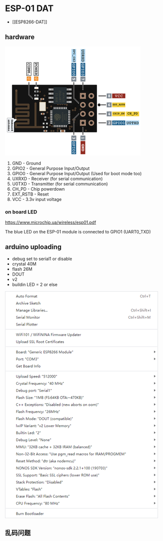 
# ESP-01 DAT

- [[ESP8266-DAT]]

## hardware 

![](35-01-18-22-03-2023.png)

1. GND - Ground
2. GPIO2 - General Purpose Input/Output
3. GPIO0 - General Purpose Input/Output (Used for boot mode too)
4. UXRXD - Receiver (for serial communication)
5. U0TXD - Transmitter (for serial communication)
6. CH_PD - Chip powerdown
7. EXT_RSTB - Reset
8. VCC - 3.3v input voltage


### on board LED 

https://www.microchip.ua/wireless/esp01.pdf

The blue LED on the ESP-01 module is connected to GPIO1 (UART0_TXD)


## arduino uploading 
- debug set to serial1 or disable 
- crystal 40M 
- flash 26M 
- DOUT
- v2 
- buildin LED = 2 or else

![](02-34-20-22-03-2023.png)


## 乱码问题